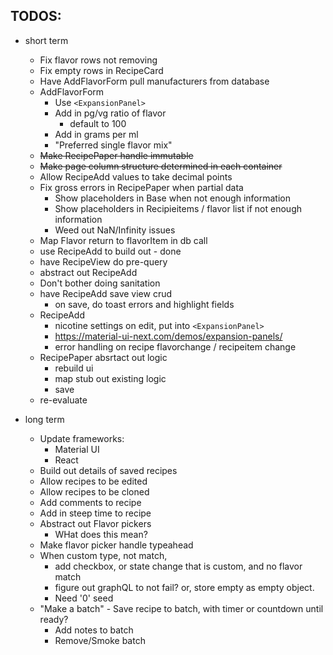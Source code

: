 ## TODOS:

- short term
    - Fix flavor rows not removing
    - Fix empty rows in RecipeCard
    - Have AddFlavorForm pull manufacturers from database
    - AddFlavorForm
        - Use `<ExpansionPanel>`
        - Add in pg/vg ratio of flavor
            - default to 100
        - Add in grams per ml
        - "Preferred single flavor mix"
    - ~~Make RecipePaper handle immutable~~
    - ~~Make page column structure determined in each container~~
    - Allow RecipeAdd values to take decimal points
    - Fix gross errors in RecipePaper when partial data
        - Show placeholders in Base when not enough information
        - Show placeholders in Recipieitems / flavor list if not enough information
        - Weed out NaN/Infinity issues
    - Map Flavor return to flavorItem in db call
    - use RecipeAdd to build out - done
    - have RecipeView do pre-query
    - abstract out RecipeAdd
    - Don't bother doing sanitation
    - have RecipeAdd save view crud
        - on save, do toast errors and highlight fields
    - RecipeAdd 
        - nicotine settings on edit, put into `<ExpansionPanel>`
        - https://material-ui-next.com/demos/expansion-panels/
        - error handling on recipe flavorchange / recipeitem change
    - RecipePaper absrtact out logic
        - rebuild ui
        - map stub out existing logic
        - save
    - re-evaluate
       
- long term
    - Update frameworks:
        - Material UI
        - React
    - Build out details of saved recipes
    - Allow recipes to be edited
    - Allow recipes to be cloned
    - Add comments to recipe
    - Add in steep time to recipe
    - Abstract out Flavor pickers
        - WHat does this mean?
    - Make flavor picker handle typeahead
    - When custom type, not match,
        - add checkbox, or state change that is custom, and no flavor match
        - figure out graphQL to not fail? or, store empty as empty object.
        - Need '0' seed
    - "Make a batch" - Save recipe to batch, with timer or countdown until ready?
        - Add notes to batch
        - Remove/Smoke batch


